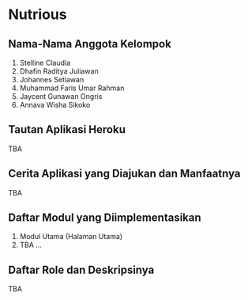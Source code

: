 # Nutrious
## Nama-Nama Anggota Kelompok
1. Stelline Claudia
2. Dhafin Raditya Juliawan
3. Johannes Setiawan
4. Muhammad Faris Umar Rahman
5. Jaycent Gunawan Ongris
6. Annava Wisha Sikoko

## Tautan Aplikasi Heroku
TBA

## Cerita Aplikasi yang Diajukan dan Manfaatnya
TBA

## Daftar Modul yang Diimplementasikan
1. Modul Utama (Halaman Utama)
2. TBA ...

## Daftar Role dan Deskripsinya
TBA